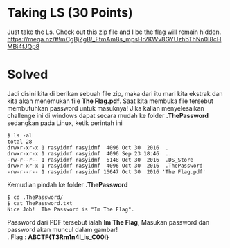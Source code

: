 # Taking LS (30 Points)
Just take the Ls. Check out this zip file and I be the flag will remain hidden. https://mega.nz/#!mCgBjZgB!_FtmAm8s_mpsHr7KWv8GYUzhbThNn0I8cHMBi4fJQp8
# Solved
Jadi disini kita di berikan sebuah file zip, maka dari itu mari kita ekstrak dan kita akan menemukan file <b>The Flag.pdf</b>. Saat kita membuka file tersebut membutuhkan password untuk masuknya! Jika kalian menyelesaikan challenge ini di windows dapat secara mudah ke folder <b>.ThePassword</b> sedangkan pada Linux, ketik perintah ini
```
$ ls -al
total 28
drwxr-xr-x 1 rasyidmf rasyidmf  4096 Oct 30  2016  .
drwxr-xr-x 1 rasyidmf rasyidmf  4096 Sep 23 18:46  ..
-rw-r--r-- 1 rasyidmf rasyidmf  6148 Oct 30  2016  .DS_Store
drwxr-xr-x 1 rasyidmf rasyidmf  4096 Oct 30  2016  .ThePassword
-rw-r--r-- 1 rasyidmf rasyidmf 16647 Oct 30  2016 'The Flag.pdf'
```
Kemudian pindah ke folder <b>.ThePassword</b>
```
$ cd .ThePassword/
$ cat ThePassword.txt
Nice Job!  The Password is "Im The Flag".
```
Password dari PDF tersebut ialah <b>Im The Flag</b>, Masukan password dan password akan muncul dalam gambar! <br>.
Flag : <b>ABCTF{T3Rm1n4l_is_C00l}</b>
